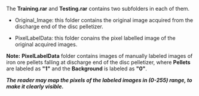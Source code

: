 The **Training.rar** and **Testing.rar** contains two subfolders in each of them.
- Original_Image: this folder contains the original image acquired from the discharge end of the disc pelletizer.
  
- PixelLabelData: this folder conains the pixel labelled image of the original acquired images.

**Note:**
__PixelLabelData__ folder contains images of manually labeled images of iron ore pellets falling at discharge end of the disc pelletizer,
where __Pellets__ are labeled as __"1"__ and the __Background__ is labeled as __"0"__. 

__*The reader may map the pixels of the labeled images in (0-255) range, to make it clearly visible.*__
